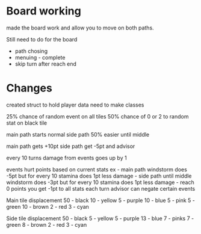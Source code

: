 # Board working
made the board work and allow you to move on both paths. 

Still need to do for the board
  - path chosing
  - menuing - complete
  - skip turn after reach end

# Changes
created struct to hold player data
need to make classes


25% chance of random event on all tiles
50% chance of 0 or 2 to random stat on black tile

main path starts normal 
side path 50% easier until middle

main path gets +10pt
side path get -5pt and advisor

every 10 turns damage from events goes up by 1

events hurt points based on current stats
  ex - main path windstorm does -5pt but for every 10 stamina does 1pt less damage
     - side path until middle windstorm does -3pt but for every 10 stamina does 1pt less damage
     - reach 0 points you get -1pt to all stats each turn
advisor can negate certain events


Main
tile displacement
50 - black
10 - yellow
5 - purple
10 - blue
5 - pink
5 - green
10 - brown
2 - red
3 - cyan

Side
tile displacement
50 - black
5 - yellow
5 - purple
13 - blue
7 - pinks
7 - green
8 - brown
2 - red
3 - cyan